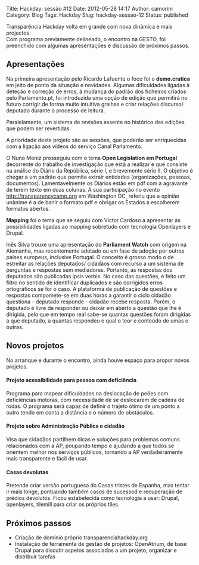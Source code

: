 Title: Hackday: sessão #12
Date: 2012-05-28 14:17
Author: camorim
Category: Blog
Tags: Hackday
Slug: hackday-sessao-12
Status: published

Transparência Hackday volta em grande com nova dinâmica e mais projectos.  
Com programa previamente delineado, o encontro na GESTO, foi preenchido com algumas apresentações e discussão de próximos passos.

Apresentações
-------------

Na primeira apresentação pelo Ricardo Lafuente o foco foi o **demo.cratica** em jeito de ponto da situação e novidades. Algumas dificuldades ligadas à deteção e correção de erros, à mudança do padrão dos ficheiros criados pelo Parlamento.pt, foi introduzida uma opção de edição que permitirá no futuro corrigir de forma muito intuitiva gralhas e criar relações discurso/ deputado durante o processo de leitura.

Paralelamente, um sistema de revisões assente no histórico das edições que podem ser revertidas.

A prioridade deste projeto são as sessões, que poderão ser enriquecidas com a ligação aos vídeos do serviço Canal Parlamento.

O Nuno Moniz prosseguiu com o tema **Open Legislation em Portugal** decorrente do trabalho de investigação que está a realizar e que consiste na análise do Diário da República, série I, e brevemente série II. O objetivo é chegar a um padrão que permita extrair entidades (organizações, pessoas, documentos). Lamentavelmente os Diários estão em pdf com a agravante de terem texto em duas colunas. A sua participação no evento <http://transparencycamp.org> em Washington DC, referiu que a opinião unânime é a de banir o formato pdf e obrigar os Estados a escolherem formatos abertos.

**Mapping** foi o tema que se seguiu com Victor Cardoso a apresentar as possibilidades ligadas ao mapping sobretudo com tecnologia Openlayers e Drupal.

Inês Silva trouxe uma apresentação do **Parliament Watch** com origem na Alemanha, mas recentemente adotado ou em fase de adoção por outros países europeus, inclusive Portugal. O conceito é grosso modo o de estreitar as relações deputados/ cidadãos com recurso a um sistema de perguntas e respostas sem mediadores. Portanto, as respostas dos deputados são publicadas ipsis verbis. No caso das questões, é feito um filtro no sentido de identificar duplicados e são corrigidos erros ortográficos se for o caso. A plataforma de publicação de questões e respostas compomete-se em duas horas a garantir o ciclo cidadão questiona - deputado responde - cidadão recebe resposta. Porém, o deputado é livre de responder ou deixar em aberto a questão que lhe é dirigida, pelo que em tempo real sabe-se quantas questões foram dirigidas a que deputado, a quantas respondeu e qual o teor e conteúdo de umas e outras.

Novos projetos
--------------

No arranque e durante o encontro, ainda houve espaço para propor novos projetos.

#### **Projeto acessibilidade para pessoa com deficiência**

Programa para mapear dificuldades na deslocação de peões com deficiências motoras, com necessidade de se deslocarem de cadeira de rodas. O programa será capaz de definir o trajeto ótimo de um ponto a outro tendo em conta a distância e o número de obstáculos.

#### **Projeto sobre Administração Pública e cidadão**

Visa que cidadãos partilhem dicas e soluções para problemas comuns relacionados com a AP, poupando tempo e ajudando a que todos se orientem melhor nos serviços públicos, tornando a AP verdadeiramente mais transparente e fácil de usar.

#### **Casas devolutas**

Pretende criar versão portuguesa do Casas tristes de Espanha, mas tentar ir mais longe, pontuando também casos de sucessod e recuperação de prédios devolutos. Ficou estabelecida como tecnologia a usar: Drupal, openlayers, tilemill para criar os próprios tiles.

Próximos passos
---------------

-   Criação de domínio próprio transparenciahackday.org
-   Instalação de ferramenta de gestão de projetos: OpenAtrium, de base Drupal para discutir aspetos associados a um projeto, organizar e distribuir tarefas

